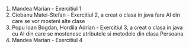 1) Mandea Marian - Exercitiul 1
2) Ciobanu Matei-Stefan - Exercitiul 2, a creat o clasa in java fara AI din care se vor mosteni alte clase
3) Popu Ioan Bogdan, Hordila Adrian - Exercitiul 3, a creat o clasa in java cu AI din care se mostenesc atributele si metodele din clasa Persoana
4) Mandea Marian - Exercitiul 4
